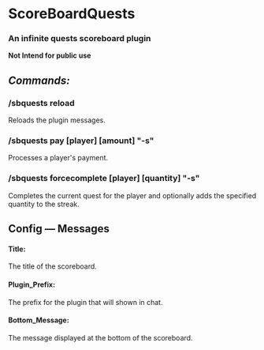 # ScoreBoardQuests 
### An infinite quests scoreboard plugin

**Not Intend for public use**

## *Commands:*

### /sbquests reload
Reloads the plugin messages.

### /sbquests pay [player] [amount] "-s"
Processes a player's payment.

### /sbquests forcecomplete [player] [quantity] "-s"
Completes the current quest for the player and optionally adds the specified quantity to the streak.

## Config — Messages

#### Title:
The title of the scoreboard.

#### Plugin_Prefix:
The prefix for the plugin that will shown in chat.

#### Bottom_Message:
The message displayed at the bottom of the scoreboard.
